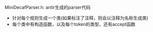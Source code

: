 MiniDecafParser.h: antlr生成的parser代码
+ 针对每个规则生成一个类(如果标注了注释，则会以注释为名称生成类)
+ 每个类中有构造函数，以及每个token的类型，还有accept函数
